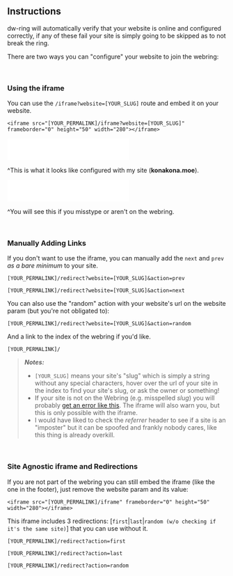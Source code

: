## Instructions

dw-ring will automatically verify that your website is online and configured correctly, if any of these fail your site is simply going to be skipped as to not break the ring.

There are two ways you can "configure" your website to join the webring:

<br>

### Using the iframe

You can use the `/iframe?website=[YOUR_SLUG]` route and embed it on your website.

`<iframe src="[YOUR_PERMALINK]/iframe?website=[YOUR_SLUG]" frameborder="0" height="50" width="280"></iframe>`

<iframe src="/iframe?website=diogo" frameborder="0" height="50" width="280"></iframe>

^This is what it looks like configured with my site (**konakona.moe**).

<iframe src="/iframe?website=blahblahblahblah" frameborder="0" height="50" width="280"></iframe>

^You will see this if you misstype or aren't on the webring.

<br>

### Manually Adding Links

If you don't want to use the iframe, you can manually add the `next` and `prev` <em>as a bare minimum</em> to your site.

`[YOUR_PERMALINK]/redirect?website=[YOUR_SLUG]&action=prev`

`[YOUR_PERMALINK]/redirect?website=[YOUR_SLUG]&action=next`

You can also use the "random" action with your website's url on the website param (but you're not obligated to):

`[YOUR_PERMALINK]/redirect?website=[YOUR_SLUG]&action=random`

And a link to the index of the webring if you'd like.

`[YOUR_PERMALINK]/`


> ***Notes:***
>
> - `[YOUR_SLUG]` means your site's "slug" which is simply a string without any special characters, hover over the url of your site in the index to find your site's slug, or ask the owner or something!
> - If your site is not on the Webring (e.g. misspelled *slug*) you will probably [get an error like this](/redirect). The iframe will also warn you, but this is only possible with the iframe.
> - I would have liked to check the *referrer* header to see if a site is an "imposter" but it can be spoofed and frankly nobody cares, like this thing is already overkill.


<br>

### Site Agnostic iframe and Redirections

If you are not part of the webring you can still embed the iframe (like the one in the footer), just remove the website param and its value:

`<iframe src="[YOUR_PERMALINK]/iframe" frameborder="0" height="50" width="280"></iframe>`

This iframe includes 3 redirections: [`first`|`last`|`random (w/o checking if it's the same site)`] that you can use without it.

`[YOUR_PERMALINK]/redirect?action=first`

`[YOUR_PERMALINK]/redirect?action=last`

`[YOUR_PERMALINK]/redirect?action=random`
